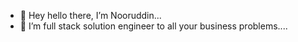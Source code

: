 - 👋 Hey hello there, I’m Nooruddin...
- 👀 I’m full stack solution engineer to all your business problems....

<!---
Noor53/Noor53 is a ✨ special ✨ repository because its `README.md` (this file) appears on your GitHub profile.
You can click the Preview link to take a look at your changes.
--->
